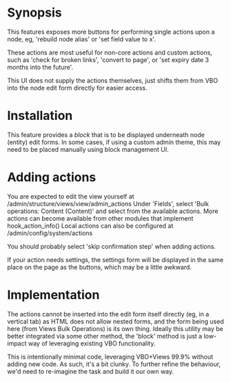 # Synopsis

This features exposes more buttons for performing single actions upon a node,
 eg, 'rebuild node alias' or 'set field value to x'.

These actions are most useful for non-core actions and custom actions, such as
 'check for broken links', 'convert to page',
 or 'set expiry date 3 months into the future'.
 
This UI does not supply the actions themselves, just shifts them from
 VBO into the node edit form directly for easier access.

# Installation

This feature provides a *block* that is to be displayed underneath
 node (entity) edit forms.
In some cases, if using a custom admin theme, this may need to be placed
 manually using block management UI.
 
# Adding actions

You are expected to edit the view yourself at
 /admin/structure/views/view/admin_actions
Under 'Fields', select 'Bulk operations: Content (Content)'
and select from the available actions.
More actions can become available from other modules that implement
 hook_action_info() 
Local actions can also be configured at /admin/config/system/actions

You should probably select 'skip confirmation step' when adding actions.

If your action needs settings, the settings form will be displayed 
 in the same place on the page as the buttons, which may be a little awkward.

 
# Implementation

The actions cannot be inserted into the edit form itself directly
 (eg, in a vertical tab)
 as HTML does not allow nested forms, and the form being used here
 (from Views Bulk Operations) is its own thing.
Ideally this utility may be better integrated via some other method, the 'block'
 method is just a low-impact way of leveraging existing VBO functionality.
 
This is intentionally minimal code, leveraging VBO+Views 99.9% without
 adding new code. As such, it's a bit clunky.
To further refine the behaviour, we'd need to re-imagine the task and build
 it our own way.